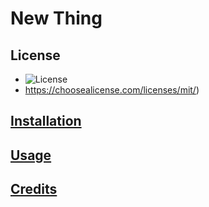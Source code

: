 # New Thing
  ## License
  - ![License](https://img.shields.io/badge/License-MIT-lightblue.svg)
  - https://choosealicense.com/licenses/mit/)
  ## [Installation](#installation)
  ## [Usage](#usage)
  ## [Credits](#credits)
